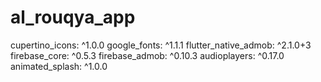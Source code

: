 # al_rouqya_app

  cupertino_icons: ^1.0.0
  google_fonts: ^1.1.1
  flutter_native_admob: ^2.1.0+3
  firebase_core: ^0.5.3
  firebase_admob: ^0.10.3
  audioplayers: ^0.17.0
  animated_splash: ^1.0.0
